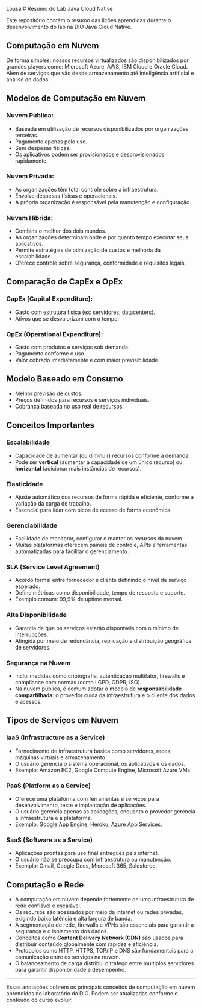 Lousa # Resumo do Lab Java Cloud Native

Este repositório contém o resumo das lições aprendidas durante o desenvolvimento do lab na DIO Java Cloud Native.

## Computação em Nuvem

De forma simples: nossos recursos virtualizados são disponibilizados por grandes players como: Microsoft Azure, AWS, IBM Cloud e Oracle Cloud. Além de serviços que vão desde armazenamento até inteligência artificial e análise de dados.

## Modelos de Computação em Nuvem

### Nuvem Pública:

* Baseada em utilização de recursos disponibilizados por organizações terceiras.
* Pagamento apenas pelo uso.
* Sem despesas físicas.
* Os aplicativos podem ser provisionados e desprovisionados rapidamente.

### Nuvem Privada:

* As organizações têm total controle sobre a infraestrutura.
* Envolve despesas físicas e operacionais.
* A própria organização é responsável pela manutenção e configuração.

### Nuvem Híbrida:

* Combina o melhor dos dois mundos.
* As organizações determinam onde e por quanto tempo executar seus aplicativos.
* Permite estratégias de otimização de custos e melhoria da escalabilidade.
* Oferece controle sobre segurança, conformidade e requisitos legais.

## Comparação de CapEx e OpEx

### CapEx (Capital Expenditure):

* Gasto com estrutura física (ex: servidores, datacenters).
* Ativos que se desvalorizam com o tempo.

### OpEx (Operational Expenditure):

* Gasto com produtos e serviços sob demanda.
* Pagamento conforme o uso.
* Valor cobrado imediatamente e com maior previsibilidade.

## Modelo Baseado em Consumo

* Melhor previsão de custos.
* Preços definidos para recursos e serviços individuais.
* Cobrança baseada no uso real de recursos.

## Conceitos Importantes

### Escalabilidade

* Capacidade de aumentar (ou diminuir) recursos conforme a demanda.
* Pode ser **vertical** (aumentar a capacidade de um único recurso) ou **horizontal** (adicionar mais instâncias de recursos).

### Elasticidade

* Ajuste automático dos recursos de forma rápida e eficiente, conforme a variação da carga de trabalho.
* Essencial para lidar com picos de acesso de forma econômica.

### Gerenciabilidade

* Facilidade de monitorar, configurar e manter os recursos da nuvem.
* Muitas plataformas oferecem painéis de controle, APIs e ferramentas automatizadas para facilitar o gerenciamento.

### SLA (Service Level Agreement)

* Acordo formal entre fornecedor e cliente definindo o nível de serviço esperado.
* Define métricas como disponibilidade, tempo de resposta e suporte.
* Exemplo comum: 99,9% de uptime mensal.

### Alta Disponibilidade

* Garantia de que os serviços estarão disponíveis com o mínimo de interrupções.
* Atingida por meio de redundância, replicação e distribuição geográfica de servidores.

### Segurança na Nuvem

* Inclui medidas como criptografia, autenticação multifator, firewalls e compliance com normas (como LGPD, GDPR, ISO).
* Na nuvem pública, é comum adotar o modelo de **responsabilidade compartilhada**: o provedor cuida da infraestrutura e o cliente dos dados e acessos.

## Tipos de Serviços em Nuvem

### IaaS (Infrastructure as a Service)

* Fornecimento de infraestrutura básica como servidores, redes, máquinas virtuais e armazenamento.
* O usuário gerencia o sistema operacional, os aplicativos e os dados.
* Exemplo: Amazon EC2, Google Compute Engine, Microsoft Azure VMs.

### PaaS (Platform as a Service)

* Oferece uma plataforma com ferramentas e serviços para desenvolvimento, teste e implantação de aplicações.
* O usuário gerencia apenas as aplicações, enquanto o provedor gerencia a infraestrutura e a plataforma.
* Exemplo: Google App Engine, Heroku, Azure App Services.

### SaaS (Software as a Service)

* Aplicações prontas para uso final entregues pela internet.
* O usuário não se preocupa com infraestrutura ou manutenção.
* Exemplo: Gmail, Google Docs, Microsoft 365, Salesforce.

## Computação e Rede

* A computação em nuvem depende fortemente de uma infraestrutura de rede confiável e escalável.
* Os recursos são acessados por meio da internet ou redes privadas, exigindo baixa latência e alta largura de banda.
* A segmentação de rede, firewalls e VPNs são essenciais para garantir a segurança e o isolamento dos dados.
* Conceitos como **Content Delivery Network (CDN)** são usados para distribuir conteúdo globalmente com rapidez e eficiência.
* Protocolos como HTTP, HTTPS, TCP/IP e DNS são fundamentais para a comunicação entre os serviços na nuvem.
* O balanceamento de carga distribui o tráfego entre múltiplos servidores para garantir disponibilidade e desempenho.

---

Essas anotações cobrem os principais conceitos de computação em nuvem aprendidos no laboratório da DIO. Podem ser atualizadas conforme o conteúdo do curso evoluir.
